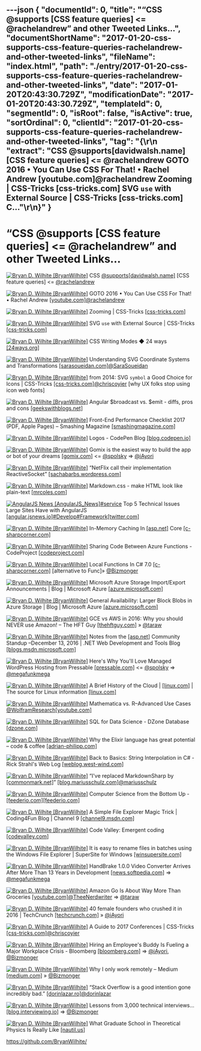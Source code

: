 ---json
{
  "documentId": 0,
  "title": "“CSS @supports [CSS feature queries] <= @rachelandrew” and other Tweeted Links…",
  "documentShortName": "2017-01-20-css-supports-css-feature-queries-rachelandrew-and-other-tweeted-links",
  "fileName": "index.html",
  "path": "./entry/2017-01-20-css-supports-css-feature-queries-rachelandrew-and-other-tweeted-links",
  "date": "2017-01-20T20:43:30.729Z",
  "modificationDate": "2017-01-20T20:43:30.729Z",
  "templateId": 0,
  "segmentId": 0,
  "isRoot": false,
  "isActive": true,
  "sortOrdinal": 0,
  "clientId": "2017-01-20-css-supports-css-feature-queries-rachelandrew-and-other-tweeted-links",
  "tag": "{\r\n  \"extract\": \"CSS @supports[davidwalsh.name] [CSS feature queries] <= @rachelandrew GOTO 2016 • You Can Use CSS For That! • Rachel Andrew [youtube.com]@rachelandrew Zooming | CSS-Tricks [css-tricks.com] SVG `use` with External Source | CSS-Tricks [css-tricks.com] C...\"\r\n}"
}
---

# “CSS @supports [CSS feature queries] <= @rachelandrew” and other Tweeted Links…

[<img alt="Bryan D. Wilhite [BryanWilhite]" src="https://songhay.blob.core.windows.net/shared-social-twitter/BryanWilhite.jpeg">](http://songhayblog.azurewebsites.net/ "Bryan D. Wilhite [BryanWilhite]") CSS [@supports](http://twitter.com/supports)[[davidwalsh.name]](https://davidwalsh.name/css-supports) [CSS feature queries] <= [@rachelandrew](http://twitter.com/rachelandrew)

[<img alt="Bryan D. Wilhite [BryanWilhite]" src="https://songhay.blob.core.windows.net/shared-social-twitter/BryanWilhite.jpeg">](http://songhayblog.azurewebsites.net/ "Bryan D. Wilhite [BryanWilhite]") GOTO 2016 • You Can Use CSS For That! • Rachel Andrew [[youtube.com]](https://www.youtube.com/watch?v=TNhR6ol9mBc)[@rachelandrew](http://twitter.com/rachelandrew)

[<img alt="Bryan D. Wilhite [BryanWilhite]" src="https://songhay.blob.core.windows.net/shared-social-twitter/BryanWilhite.jpeg">](http://songhayblog.azurewebsites.net/ "Bryan D. Wilhite [BryanWilhite]") Zooming | CSS-Tricks [[css-tricks.com]](https://css-tricks.com/zooming/)

[<img alt="Bryan D. Wilhite [BryanWilhite]" src="https://songhay.blob.core.windows.net/shared-social-twitter/BryanWilhite.jpeg">](http://songhayblog.azurewebsites.net/ "Bryan D. Wilhite [BryanWilhite]") SVG `use` with External Source | CSS-Tricks [[css-tricks.com]](https://css-tricks.com/svg-use-external-source/)

[<img alt="Bryan D. Wilhite [BryanWilhite]" src="https://songhay.blob.core.windows.net/shared-social-twitter/BryanWilhite.jpeg">](http://songhayblog.azurewebsites.net/ "Bryan D. Wilhite [BryanWilhite]") CSS Writing Modes ◆ 24 ways [[24ways.org]](https://24ways.org/2016/css-writing-modes/)

[<img alt="Bryan D. Wilhite [BryanWilhite]" src="https://songhay.blob.core.windows.net/shared-social-twitter/BryanWilhite.jpeg">](http://songhayblog.azurewebsites.net/ "Bryan D. Wilhite [BryanWilhite]") Understanding SVG Coordinate Systems and Transformations [[sarasoueidan.com]](https://sarasoueidan.com/blog/svg-coordinate-systems/)[@SaraSoueidan](http://twitter.com/SaraSoueidan)

[<img alt="Bryan D. Wilhite [BryanWilhite]" src="https://songhay.blob.core.windows.net/shared-social-twitter/BryanWilhite.jpeg">](http://songhayblog.azurewebsites.net/ "Bryan D. Wilhite [BryanWilhite]") from 2014: SVG `symbol` a Good Choice for Icons | CSS-Tricks [[css-tricks.com]](https://css-tricks.com/svg-symbol-good-choice-icons/)[@chriscoyier](http://twitter.com/chriscoyier) [why UX folks stop using icon web fonts]

[<img alt="Bryan D. Wilhite [BryanWilhite]" src="https://songhay.blob.core.windows.net/shared-social-twitter/BryanWilhite.jpeg">](http://songhayblog.azurewebsites.net/ "Bryan D. Wilhite [BryanWilhite]") Angular $broadcast vs. $emit - diffs, pros and cons [[geekswithblogs.net]](http://geekswithblogs.net/renso/archive/2016/12/20/angular-broadcast-vs.-emit---diffs-pros-and-cons.aspx)

[<img alt="Bryan D. Wilhite [BryanWilhite]" src="https://songhay.blob.core.windows.net/shared-social-twitter/BryanWilhite.jpeg">](http://songhayblog.azurewebsites.net/ "Bryan D. Wilhite [BryanWilhite]") Front-End Performance Checklist 2017 (PDF, Apple Pages) – Smashing Magazine [[smashingmagazine.com]](https://www.smashingmagazine.com/2016/12/front-end-performance-checklist-2017-pdf-pages/)

[<img alt="Bryan D. Wilhite [BryanWilhite]" src="https://songhay.blob.core.windows.net/shared-social-twitter/BryanWilhite.jpeg">](http://songhayblog.azurewebsites.net/ "Bryan D. Wilhite [BryanWilhite]") Logos - CodePen Blog [[blog.codepen.io]](https://blog.codepen.io/documentation/brand-assets/logos/)

[<img alt="Bryan D. Wilhite [BryanWilhite]" src="https://songhay.blob.core.windows.net/shared-social-twitter/BryanWilhite.jpeg">](http://songhayblog.azurewebsites.net/ "Bryan D. Wilhite [BryanWilhite]") Gomix is the easiest way to build the app or bot of your dreams [[gomix.com]](https://gomix.com/community/) <= [@spolsky](http://twitter.com/spolsky) => [@iAyori](http://twitter.com/iAyori)

[<img alt="Bryan D. Wilhite [BryanWilhite]" src="https://songhay.blob.core.windows.net/shared-social-twitter/BryanWilhite.jpeg">](http://songhayblog.azurewebsites.net/ "Bryan D. Wilhite [BryanWilhite]") “NetFlix call their implementation ReactiveSocket” [[sachabarbs.wordpress.com]](https://sachabarbs.wordpress.com/2016/12/23/rx-over-the-wire/)

[<img alt="Bryan D. Wilhite [BryanWilhite]" src="https://songhay.blob.core.windows.net/shared-social-twitter/BryanWilhite.jpeg">](http://songhayblog.azurewebsites.net/ "Bryan D. Wilhite [BryanWilhite]") Markdown.css - make HTML look like plain-text [[mrcoles.com]](http://mrcoles.com/demo/markdown-css/)

[<img alt="AngularJS News [AngularJS_News]" src="https://songhay.blob.core.windows.net/shared-social-twitter/AngularJS_News.jpg">](https://angular.jsnews.io/ "AngularJS News [AngularJS_News]")[#service](http://twitter.com/search?q=%23service) Top 5 Technical Issues Large Sites Have with AngularJS [[angular.jsnews.io]](https://angular.jsnews.io/top-5-technical-issues-large-sites-have-with-angularjs-2/)[#Develop](http://twitter.com/search?q=%23Develop)[#Framework](http://twitter.com/search?q=%23Framework)[[twitter.com]](https://twitter.com/AngularJS_News/status/820323942275710977/photo/1)

[<img alt="Bryan D. Wilhite [BryanWilhite]" src="https://songhay.blob.core.windows.net/shared-social-twitter/BryanWilhite.jpeg">](http://songhayblog.azurewebsites.net/ "Bryan D. Wilhite [BryanWilhite]") In-Memory Caching In [[asp.net]](http://ASP.NET) Core [[c-sharpcorner.com]](http://www.c-sharpcorner.com/article/in-memory-caching-in-asp-net-core/)

[<img alt="Bryan D. Wilhite [BryanWilhite]" src="https://songhay.blob.core.windows.net/shared-social-twitter/BryanWilhite.jpeg">](http://songhayblog.azurewebsites.net/ "Bryan D. Wilhite [BryanWilhite]") Sharing Code Between Azure Functions - CodeProject [[codeproject.com]](https://www.codeproject.com/Articles/1162887/Sharing-Code-Between-Azure-Functions)

[<img alt="Bryan D. Wilhite [BryanWilhite]" src="https://songhay.blob.core.windows.net/shared-social-twitter/BryanWilhite.jpeg">](http://songhayblog.azurewebsites.net/ "Bryan D. Wilhite [BryanWilhite]") Local Functions In C# 7.0 [[c-sharpcorner.com]](http://www.c-sharpcorner.com/article/local-functions-in-c-sharp-7-0/) [alternative to Func]» [@Bizmonger](http://twitter.com/Bizmonger)

[<img alt="Bryan D. Wilhite [BryanWilhite]" src="https://songhay.blob.core.windows.net/shared-social-twitter/BryanWilhite.jpeg">](http://songhayblog.azurewebsites.net/ "Bryan D. Wilhite [BryanWilhite]") Microsoft Azure Storage Import/Export Announcements | Blog | Microsoft Azure [[azure.microsoft.com]](https://azure.microsoft.com/en-us/blog/microsoft-azure-storage-import-export-announcements/)

[<img alt="Bryan D. Wilhite [BryanWilhite]" src="https://songhay.blob.core.windows.net/shared-social-twitter/BryanWilhite.jpeg">](http://songhayblog.azurewebsites.net/ "Bryan D. Wilhite [BryanWilhite]") General Availability: Larger Block Blobs in Azure Storage | Blog | Microsoft Azure [[azure.microsoft.com]](https://azure.microsoft.com/en-us/blog/general-availability-larger-block-blobs-in-azure-storage/)

[<img alt="Bryan D. Wilhite [BryanWilhite]" src="https://songhay.blob.core.windows.net/shared-social-twitter/BryanWilhite.jpeg">](http://songhayblog.azurewebsites.net/ "Bryan D. Wilhite [BryanWilhite]") GCE vs AWS in 2016: Why you should NEVER use Amazon! – The HFT Guy [[thehftguy.com]](https://thehftguy.com/2016/06/15/gce-vs-aws-in-2016-why-you-should-never-use-amazon/) » [@taraw](http://twitter.com/taraw)

[<img alt="Bryan D. Wilhite [BryanWilhite]" src="https://songhay.blob.core.windows.net/shared-social-twitter/BryanWilhite.jpeg">](http://songhayblog.azurewebsites.net/ "Bryan D. Wilhite [BryanWilhite]") Notes from the [[asp.net]](http://ASP.NET) Community Standup –December 13, 2016 | .NET Web Development and Tools Blog [[blogs.msdn.microsoft.com]](https://blogs.msdn.microsoft.com/webdev/2016/12/28/notes-from-the-asp-net-community-standup-december-13-2016/)

[<img alt="Bryan D. Wilhite [BryanWilhite]" src="https://songhay.blob.core.windows.net/shared-social-twitter/BryanWilhite.jpeg">](http://songhayblog.azurewebsites.net/ "Bryan D. Wilhite [BryanWilhite]") Here's Why You'll Love Managed WordPress Hosting from Pressable [[pressable.com]](https://pressable.com/) <= [@spolsky](http://twitter.com/spolsky) => [@megafunkmega](http://twitter.com/megafunkmega)

[<img alt="Bryan D. Wilhite [BryanWilhite]" src="https://songhay.blob.core.windows.net/shared-social-twitter/BryanWilhite.jpeg">](http://songhayblog.azurewebsites.net/ "Bryan D. Wilhite [BryanWilhite]") A Brief History of the Cloud | [[linux.com]](http://Linux.com) | The source for Linux information [[linux.com]](https://www.linux.com/blog/event/LinuxCon-Europe/2016/brief-history-cloud)

[<img alt="Bryan D. Wilhite [BryanWilhite]" src="https://songhay.blob.core.windows.net/shared-social-twitter/BryanWilhite.jpeg">](http://songhayblog.azurewebsites.net/ "Bryan D. Wilhite [BryanWilhite]") Mathematica vs. R–Advanced Use Cases [@WolframResearch](http://twitter.com/WolframResearch)[[youtube.com]](https://www.youtube.com/watch?v=NKpeOKxCUl4)

[<img alt="Bryan D. Wilhite [BryanWilhite]" src="https://songhay.blob.core.windows.net/shared-social-twitter/BryanWilhite.jpeg">](http://songhayblog.azurewebsites.net/ "Bryan D. Wilhite [BryanWilhite]") SQL for Data Science - DZone Database [[dzone.com]](https://dzone.com/articles/sql-for-data-science)

[<img alt="Bryan D. Wilhite [BryanWilhite]" src="https://songhay.blob.core.windows.net/shared-social-twitter/BryanWilhite.jpeg">](http://songhayblog.azurewebsites.net/ "Bryan D. Wilhite [BryanWilhite]") Why the Elixir language has great potential – code & coffee [[adrian-philipp.com]](http://adrian-philipp.com/post/why-elixir-has-great-potential)

[<img alt="Bryan D. Wilhite [BryanWilhite]" src="https://songhay.blob.core.windows.net/shared-social-twitter/BryanWilhite.jpeg">](http://songhayblog.azurewebsites.net/ "Bryan D. Wilhite [BryanWilhite]") Back to Basics: String Interpolation in C# - Rick Strahl's Web Log [[weblog.west-wind.com]](https://weblog.west-wind.com/posts/2016/Dec/27/Back-to-Basics-String-Interpolation-in-C)

[<img alt="Bryan D. Wilhite [BryanWilhite]" src="https://songhay.blob.core.windows.net/shared-social-twitter/BryanWilhite.jpeg">](http://songhayblog.azurewebsites.net/ "Bryan D. Wilhite [BryanWilhite]") “I've replaced MarkdownSharp by [[commonmark.net]](http://CommonMark.NET)” [[blog.mariusschulz.com]](https://blog.mariusschulz.com/2015/10/11/parsing-markdown-in-net)[@mariusschulz](http://twitter.com/mariusschulz)

[<img alt="Bryan D. Wilhite [BryanWilhite]" src="https://songhay.blob.core.windows.net/shared-social-twitter/BryanWilhite.jpeg">](http://songhayblog.azurewebsites.net/ "Bryan D. Wilhite [BryanWilhite]") Computer Science from the Bottom Up - [[feederio.com]](http://Feederio.com)[[feederio.com]](http://feederio.com/book/33/computer-science-from-the-bottom-up)

[<img alt="Bryan D. Wilhite [BryanWilhite]" src="https://songhay.blob.core.windows.net/shared-social-twitter/BryanWilhite.jpeg">](http://songhayblog.azurewebsites.net/ "Bryan D. Wilhite [BryanWilhite]") A Simple File Explorer Magic Trick | Coding4Fun Blog | Channel 9 [[channel9.msdn.com]](https://channel9.msdn.com/coding4fun/blog/A-Simple-File-Explorer-Magic-Trick)

[<img alt="Bryan D. Wilhite [BryanWilhite]" src="https://songhay.blob.core.windows.net/shared-social-twitter/BryanWilhite.jpeg">](http://songhayblog.azurewebsites.net/ "Bryan D. Wilhite [BryanWilhite]") Code Valley: Emergent coding [[codevalley.com]](https://codevalley.com/)

[<img alt="Bryan D. Wilhite [BryanWilhite]" src="https://songhay.blob.core.windows.net/shared-social-twitter/BryanWilhite.jpeg">](http://songhayblog.azurewebsites.net/ "Bryan D. Wilhite [BryanWilhite]") It is easy to rename files in batches using the Windows File Explorer | SuperSite for Windows [[winsupersite.com]](http://winsupersite.com/windows-10/quick-tip-how-rename-multiple-files-one-time-windows-10-file-explorer)

[<img alt="Bryan D. Wilhite [BryanWilhite]" src="https://songhay.blob.core.windows.net/shared-social-twitter/BryanWilhite.jpeg">](http://songhayblog.azurewebsites.net/ "Bryan D. Wilhite [BryanWilhite]") HandBrake 1.0.0 Video Converter Arrives After More Than 13 Years in Development [[news.softpedia.com]](http://news.softpedia.com/news/handbrake-1-0-0-video-converter-arrives-after-more-than-13-years-of-development-511315.shtml) => [@megafunkmega](http://twitter.com/megafunkmega)

[<img alt="Bryan D. Wilhite [BryanWilhite]" src="https://songhay.blob.core.windows.net/shared-social-twitter/BryanWilhite.jpeg">](http://songhayblog.azurewebsites.net/ "Bryan D. Wilhite [BryanWilhite]") Amazon Go Is About Way More Than Groceries [[youtube.com]](https://www.youtube.com/watch?v=cA2-iMz479o)[@TheeNerdwriter](http://twitter.com/TheeNerdwriter) => [@taraw](http://twitter.com/taraw)

[<img alt="Bryan D. Wilhite [BryanWilhite]" src="https://songhay.blob.core.windows.net/shared-social-twitter/BryanWilhite.jpeg">](http://songhayblog.azurewebsites.net/ "Bryan D. Wilhite [BryanWilhite]") 40 female founders who crushed it in 2016 | TechCrunch [[techcrunch.com]](https://techcrunch.com/gallery/40-female-founders-who-crushed-it-in-2016/) » [@iAyori](http://twitter.com/iAyori)

[<img alt="Bryan D. Wilhite [BryanWilhite]" src="https://songhay.blob.core.windows.net/shared-social-twitter/BryanWilhite.jpeg">](http://songhayblog.azurewebsites.net/ "Bryan D. Wilhite [BryanWilhite]") A Guide to 2017 Conferences | CSS-Tricks [[css-tricks.com]](https://css-tricks.com/guide-2017-conferences/)[@chriscoyier](http://twitter.com/chriscoyier)

[<img alt="Bryan D. Wilhite [BryanWilhite]" src="https://songhay.blob.core.windows.net/shared-social-twitter/BryanWilhite.jpeg">](http://songhayblog.azurewebsites.net/ "Bryan D. Wilhite [BryanWilhite]") Hiring an Employee's Buddy Is Fueling a Major Workplace Crisis - Bloomberg [[bloomberg.com]](https://www.bloomberg.com/news/articles/2016-12-23/hiring-an-employee-s-buddy-is-fueling-a-major-workplace-crisis) => [@iAyori](http://twitter.com/iAyori), [@Bizmonger](http://twitter.com/Bizmonger)

[<img alt="Bryan D. Wilhite [BryanWilhite]" src="https://songhay.blob.core.windows.net/shared-social-twitter/BryanWilhite.jpeg">](http://songhayblog.azurewebsites.net/ "Bryan D. Wilhite [BryanWilhite]") Why I only work remotely – Medium [[medium.com]](https://medium.com/@yanismydj/why-i-only-work-remotely-2e5eb07ae28f#.rmszuyb28) » [@Bizmonger](http://twitter.com/Bizmonger)

[<img alt="Bryan D. Wilhite [BryanWilhite]" src="https://songhay.blob.core.windows.net/shared-social-twitter/BryanWilhite.jpeg">](http://songhayblog.azurewebsites.net/ "Bryan D. Wilhite [BryanWilhite]") “Stack Overflow is a good intention gone incredibly bad.” [[dorinlazar.ro]](https://dorinlazar.ro/the-sorry-state-of-the-programming-world-as-of-the-end-of-2016-ad/)[@dorinlazar](http://twitter.com/dorinlazar)

[<img alt="Bryan D. Wilhite [BryanWilhite]" src="https://songhay.blob.core.windows.net/shared-social-twitter/BryanWilhite.jpeg">](http://songhayblog.azurewebsites.net/ "Bryan D. Wilhite [BryanWilhite]") Lessons from 3,000 technical interviews… [[blog.interviewing.io]](http://blog.interviewing.io/lessons-from-3000-technical-interviews/) => [@Bizmonger](http://twitter.com/Bizmonger)

[<img alt="Bryan D. Wilhite [BryanWilhite]" src="https://songhay.blob.core.windows.net/shared-social-twitter/BryanWilhite.jpeg">](http://songhayblog.azurewebsites.net/ "Bryan D. Wilhite [BryanWilhite]") What Graduate School in Theoretical Physics Is Really Like [[nautil.us]](http://nautil.us/issue/43/heroes/what-does-any-of-this-have-to-do-with-physics)

<https://github.com/BryanWilhite/>
